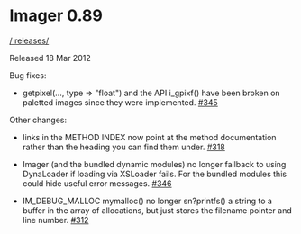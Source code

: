 # Imager 0.89

[ / ](..) [releases/](./)

Released 18 Mar 2012

Bug fixes:

- getpixel(..., type => "float") and the API i_gpixf() have been broken on paletted images since they were implemented. [#345](https://github.com/tonycoz/imager/issues/345)

Other changes:

- links in the METHOD INDEX now point at the method documentation rather than the heading you can find them under. [#318](https://github.com/tonycoz/imager/issues/318)

- Imager (and the bundled dynamic modules) no longer fallback to using DynaLoader if loading via XSLoader fails. For the bundled modules this could hide useful error messages. [#346](https://github.com/tonycoz/imager/issues/346)

- IM_DEBUG_MALLOC mymalloc() no longer sn?printfs() a string to a buffer in the array of allocations, but just stores the filename pointer and line number. [#312](https://github.com/tonycoz/imager/issues/312)
